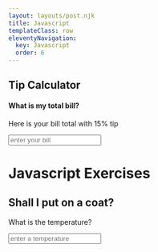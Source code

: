```yaml
---
layout: layouts/post.njk
title: Javascript
templateClass: row
eleventyNavigation:
  key: Javascript
  order: 6
---
```

<script>

// JavaScript Tip Calculator
function(bill) {
    let myBill = parseFloat(document.getElementById(myBill).value);
    let tipPercent = 15;
    let tip = (myBill / 100) * tipPercent;
    let totalBillWithTip = myBill + tip;
 document.getElementById("bill").innerHTML = totalBillWithTip;
 if(myBill){
     document.write('Your total bill with a 15% tip is ' + totalBillWithTip);
 }
}


</script>
<h2>Tip Calculator</h2>
<h4>What is my total bill?</h4>
<p>Here is your bill total with 15% tip</p>
<input type="text" id="Number" placeholder="enter your bill" oninput="bill(this.value)" onoutput="totalBillWithTip">
<p id="bill"></p>

<script> 
function putOnCoat(temperature){
    let sentence = '';
    if (temperature < 50) {
        sentence += 'Put on a coat '
    } else {
        'Pants and vest are fine'
    }
    if (temperature < 30) {
        sentence += 'and a hat'
    }
    if (temperature < 0) {
        sentence = 'Stay inside'
    }
    if (sentence == '') {
        sentence = 'Pants and vest are fine'
    }
  document.getElementById("demo").innerHTML = sentence
}
</script>
<h1>Javascript Exercises</h1>
<h2>Shall I put on a coat?</h2>
<p>What is the temperature?</p>
<input type="text" id="temperature" placeholder="enter a temperature" oninput="putOnCoat(this.value)">
<p id="demo"></p>